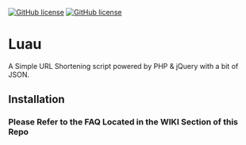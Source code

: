 [![GitHub license](https://img.shields.io/badge/license-AGPL-blue.svg)](https://raw.githubusercontent.com/luqmanyasin/Luau/master/LICENSE) [![GitHub license](https://img.shields.io/badge/Dynasty-Decapitated-blue.svg)](https://raw.githubusercontent.com/luqmanyasin/Luau/master/LICENSE)
# Luau
A Simple URL Shortening script powered by PHP & jQuery with a bit of JSON.

## Installation
### Please Refer to the FAQ Located in the WIKI Section of this Repo  



